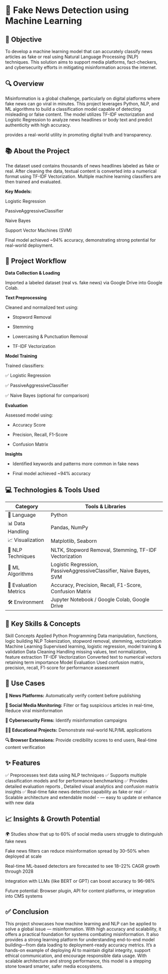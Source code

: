 # 📰 Fake News Detection using Machine Learning

## 🎯 Objective
To develop a machine learning model that can accurately classify news articles as fake or real using Natural Language Processing (NLP) techniques. This solution aims to support media platforms, fact-checkers, and cybersecurity efforts in mitigating misinformation across the internet.

## 🔍 Overview
Misinformation is a global challenge, particularly on digital platforms where fake news can go viral in minutes. This project leverages Python, NLP, and ML algorithms to build a classification model capable of detecting misleading or false content. The model utilizes TF-IDF vectorization and Logistic Regression to analyze news headlines or body text and predict authenticity with high accuracy.

provides a real-world utility in promoting digital truth and transparency.

## 📚 About the Project
The dataset used contains thousands of news headlines labeled as fake or real. After cleaning the data, textual content is converted into a numerical format using TF-IDF Vectorization. Multiple machine learning classifiers are then trained and evaluated.

**Key Models:**

Logistic Regression

PassiveAggressiveClassifier

Naive Bayes

Support Vector Machines (SVM)

Final model achieved ~94% accuracy, demonstrating strong potential for real-world deployment.


## 🧠 Project Workflow

**Data Collection & Loading**

Imported a labeled dataset (real vs. fake news) via Google Drive into Google Colab.

**Text Preprocessing**

Cleaned and normalized text using:

- Stopword Removal

- Stemming

- Lowercasing & Punctuation Removal

- TF-IDF Vectorization

**Model Training**

Trained classifiers:

✅ Logistic Regression

✅ PassiveAggressiveClassifier

✅ Naive Bayes (optional for comparison)

**Evaluation**

Assessed model using:

- Accuracy Score

- Precision, Recall, F1-Score

- Confusion Matrix


**Insights**

- Identified keywords and patterns more common in fake news

- Final model achieved ~94% accuracy

## 💻 Technologies & Tools Used

| Category              | Tools & Libraries                                                   |
|-----------------------|----------------------------------------------------------------------|
| 📌 Language           | Python                                                               |
| 📊 Data Handling      | Pandas, NumPy                                                        |
| 📈 Visualization      | Matplotlib, Seaborn                                                  |
| 🧠 NLP Techniques      | NLTK, Stopword Removal, Stemming, TF-IDF Vectorization               |
| 🤖 ML Algorithms       | Logistic Regression, PassiveAggressiveClassifier, Naive Bayes, SVM   |
| 🧪 Evaluation Metrics | Accuracy, Precision, Recall, F1-Score, Confusion Matrix              |
| 🛠️ Environment        | Jupyter Notebook / Google Colab, Google Drive                                            |



## 🧠 Key Skills & Concepts
Skill	Concepts Applied
Python Programming	Data manipulation, functions, logic building
NLP	Tokenization, stopword removal, stemming, vectorization
Machine Learning	Supervised learning, logistic regression, model training & validation
Data Cleaning	Handling missing values, text normalization, feature extraction
TF-IDF Vectorization	Converted text to numerical vectors retaining term importance
Model Evaluation	Used confusion matrix, precision, recall, F1-score for performance assessment

## 💼 Use Cases
**📰 News Platforms:** Automatically verify content before publishing

**🧠 Social Media Monitoring:** Filter or flag suspicious articles in real-time,  Reduce viral misinformation

**🔐 Cybersecurity Firms:** Identify misinformation campaigns

**🧑‍🏫 Educational Projects:** Demonstrate real-world NLP/ML applications

**🔍 Browser Extensions:**  Provide credibility scores to end users, Real-time content verification


## ✨ Features
✅ Preprocesses text data using NLP techniques
✅ Supports multiple classification models and for performance benchmarking
✅ Provides detailed evaluation reports ,  Detailed visual analytics and confusion matrix insights
✅ Real-time fake news detection capability as fake or real
✅ Scalable architecture and extendable model -  — easy to update or enhance with new data


## 📈 Insights & Growth Potential

🌍 Studies show that up to 60% of social media users struggle to distinguish fake news

Fake news filters can reduce misinformation spread by 30–50% when deployed at scale

Real-time ML-based detectors are forecasted to see 18–22% CAGR growth through 2028

Integration with LLMs (like BERT or GPT) can boost accuracy to 96–98%

Future potential: Browser plugin, API for content platforms, or integration into CMS systems


## ✅ Conclusion
This project showcases how machine learning and NLP can be applied to solve a global issue — misinformation. With high accuracy and scalability, it offers a practical foundation for systems combating misinformation. It also provides a strong learning platform for understanding end-to-end model building—from data loading to deployment-ready accuracy metrics. It’s a hands-on example of deploying AI to maintain digital integrity, support ethical communication, and encourage responsible data usage. With scalable architecture and strong performance, this model is a stepping stone toward smarter, safer media ecosystems.












